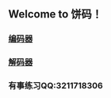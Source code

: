 ## Welcome to 饼码！
### [编码器](https://zhaihuajie.github.io/bianma/编码.html)
### [解码器](https://zhaihuajie.github.io/jiema/解码.html)
### 有事练习QQ:3211718306
